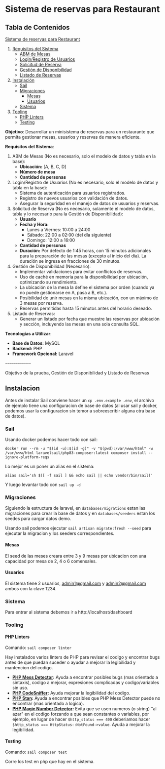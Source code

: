 # Sistema de reservas para Restaurant

## Tabla de Contenidos

[Sistema de reservas para Restaurant](#sistema-de-reservas-para-restaurant)
   1. [Requisitos del Sistema](#requisitos-del-sistema)
      - [ABM de Mesas](#abm-de-mesas)
      - [Login/Registro de Usuarios](#loginregistro-de-usuarios)
      - [Solicitud de Reserva](#solicitud-de-reserva)
      - [Gestión de Disponibilidad](#gestión-de-disponibilidad)
      - [Listado de Reservas](#listado-de-reservas)
   2. [Instalación](#instalación)
      - [Sail](#sail)
      - [Migraciones](#migraciones)
        - [Mesas](#mesas)
        - [Usuarios](#usuarios)
      - [Sistema](#sistema)
   3. [Tooling](#tooling)
      - [PHP Linters](#php-linters)
      - [Testing](#testing)


**Objetivo**: Desarrollar un minisistema de reservas para un restaurante que permita gestionar mesas, usuarios y reservas de manera eficiente.

**Requisitos del Sistema**:

1. ABM de Mesas (No es necesario, solo el modelo de datos y tabla en la base):
    - **Ubicación:** [A, B, C, D]
    - **Número de mesa**
    - **Cantidad de personas**
2. Login/Registro de Usuarios (No es necesario, solo el modelo de datos y tabla en la base):
    - Sistema de autenticación para usuarios registrados.
    - Registro de nuevos usuarios con validación de datos.
    - Asegurar la seguridad en el manejo de datos de usuarios y reservas.
3. Solicitud de Reserva (No es necesario, solamente el modelo de datos, tabla y lo necesario para la Gestión de Disponibilidad):
    - **Usuario**
    - **Fecha y Hora:**
        - Lunes a Viernes: 10:00 a 24:00
        - Sábado: 22:00 a 02:00 (del día siguiente)
        - Domingo: 12:00 a 16:00
    - **Cantidad de personas**
    - **Duración:** Por defecto de 1:45 horas, con 15 minutos adicionales para la preparación de las mesas (excepto al inicio del día). La duración se ingresa en fracciones de 30 minutos.
4. Gestión de Disponibilidad (Necesario):
    - Implementar validaciones para evitar conflictos de reservas.
    - Uso de caché en memoria para la disponibilidad por ubicación, optimizando su rendimiento.
    - La ubicación de la mesa la define el sistema por orden (cuando ya no puede gestionarse en A, pasa a B, etc.).
    - Posibilidad de unir mesas en la misma ubicación, con un máximo de 3 mesas por reserva.
    - Reservas permitidas hasta 15 minutos antes del horario deseado.
5. Listado de Reservas:
    - Generar un listado por fecha que muestre las reservas por ubicación y sección, incluyendo las mesas en una sola consulta SQL.

**Tecnologías a Utilizar**:

-   **Base de Datos:** MySQL
-   **Backend:** PHP
-   **Framework Opcional:** Laravel

\-------------

Objetivo de la prueba, Gestión de Disponibilidad y Listado de Reservas

## Instalacion

Antes de instalar Sail conviene hacer un `cp .env.example .env`, el archivo de ejemplo tiene una configuracion de base de datos (al usar sail y docker, podemos usar la configuracion sin temor a sobreescribir alguna otra base de datos).

### Sail

Usando docker podemos hacer todo con sail:

`docker run --rm
    -u "$(id -u):$(id -g)"
    -v "$(pwd):/var/www/html"
    -w /var/www/html
    laravelsail/php83-composer:latest
    composer install --ignore-platform-reqs`

Lo mejor es un poner un alias en el sistema:

`alias sail='sh $([ -f sail ] && echo sail || echo vendor/bin/sail)'`

Y luego levantar todo con `sail up -d`

### Migraciones

Siguiendo la estructura de laravel, en `databases/migrations` estan las migraciones para crear la base de datos y en `databases/seeders` estan los seedes para cargar datos demo.

Usando sail podemos ejecutar `sail artisan migrate:fresh --seed` para ejecutar la migracion y los seeders correspondientes.

#### Mesas
El seed de las meses creara entre 3 y 9 mesas por ubicacion con una capacidad por mesa de 2, 4 o 6 comensales.

#### Usuarios
El sistema tiene 2 usuarios, admin1@gmail.com y admin2@gmail.com ambos con la clave 1234.

### Sistema

Para entrar al sistema debemos ir a http://localhost/dashboard

### Tooling

#### PHP Linters

Comando: `sail composer linter`

Hay instalados varios linters de PHP para revisar el codigo y encontrar bugs antes de que puedan suceder o ayudar a mejorar la legibilidad y mantencion del codigo.

- **[PHP Mess Detector](https://phpmd.org/):** Ayuda a encontrar posibles bugs (mas orientado a sintaxis), codigo a mejorar, expresiones complicadas y codigo/variables sin uso.
- **[PHP CodeSniffer](https://github.com/PHPCSStandards/PHP_CodeSniffer):** Ayuda mejorar la legibilidad del codigo.
- **[PHP Stan](https://phpstan.org/):** Ayuda a encontrar posibles que PHP Mess Detector puede no encontrar (mas orientado a logica).
- **[PHP Magic Number Detector](https://github.com/povils/phpmnd):** Evita que se usen numeros (o string) "al azar" en el codigo forzando a que sean constantes o variables, por ejemplo, en lugar de hacer `$http_status === 400` deberiamos hacer `$http_status === HttpStatus::NotFound->value`. Ayuda a mejorar la legibilidad.

#### Testing

Comando: `sail composer test`

Corre los test en php que hay en el sistema.
